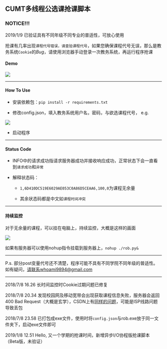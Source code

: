 ## CUMT多线程公选课抢课脚本

### NOTICE!!!

2019/1/9 已验证具有不同年级不同专业的普适性，可放心使用

抢课有几率出现`课程代号错误，请查验课程代号`，如果您确保课程代号无误，那么是教务系统`Cookie`的*Bug*，请使用浏览器手动登录一次教务系统，再运行程序抢课

#### Demo

![](https://upload-images.jianshu.io/upload_images/11356161-9d4ba3a89d6d8637.jpg?imageMogr2/auto-orient/strip%7CimageView2/2/w/1240)

***

#### How To Use

+ 安装依赖包：`pip install -r requirements.txt`

+ 修改config.json，填入教务系统用户名，密码，与欲选课程代号，
  e.g.

![](https://upload-images.jianshu.io/upload_images/11356161-7009588876ac3fad.png?imageMogr2/auto-orient/strip%7CimageView2/2/w/1240)

+ 启动程序

***

#### Status Code

+ INFO中的请求成功指请求服务器成功并接收响应成功，正常状态下会一直看到`请求成功`和`异常`
+ 解释状态码：

  + `1,6D410DC519E6029AE053C0A86D5CEAA6,100,0`为课程无余量

  + 其余状态码都是中文如`课程时间冲突`

***

#### 持续监控

对于无余量的课程，可以挂在电脑上，持续监控，大概是这样的画面

![](https://upload-images.jianshu.io/upload_images/11356161-96e12173538f401a.gif?imageMogr2/auto-orient/strip)

如果有服务器可以使用nohup指令挂载到服务器上，`nohup ./rob.py&`

***

P.s. 部分post变量代号还不清楚，程序可能不具有不同学院不同年级的普适性。如有疑问，请联系whoami9894@gmail.com

***

2018/7/8 16.26   长时间监控时Cookie过期问题已修复

2018/7/8 20.34   发现校园网及移动宽带会出现获取课程信息失败，服务器会返回400 Bad Request（大概是玄学），CSDN上有[同样的问题](https://bbs.csdn.net/topics/390131855)，可能是ISP线路问题导致丢包

2018/7/8 23.58   已打包成exe文件，使用时将`config.json`与rob.exe放于同一文件夹下，启动exe文件即可

2019/1/8 12.51   Hello, 又一个学期的抢课时间，新增异步I/O协程版抢课脚本（Beta版，未验证）
